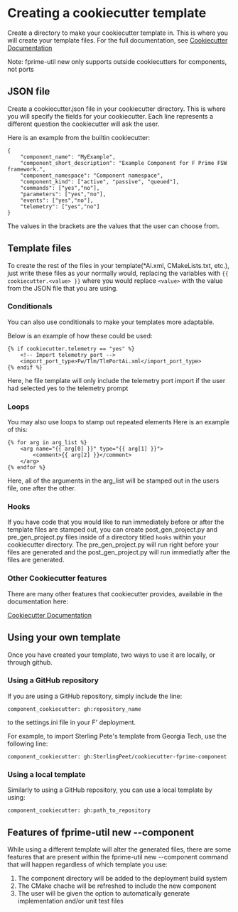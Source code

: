 # Creating a cookiecutter template

Create a directory to make your cookiecutter template in. This is where you will create your template 
files. For the full documentation, see [Cookiecutter Documentation](https://cookiecutter.readthedocs.io/en/1.7.2/index.html)

Note: fprime-util new only supports outside cookiecutters for components, not ports

## JSON file
Create a cookiecutter.json file in your cookiecutter directory. This is where you will specify the 
fields for your cookiecutter. Each line represents a different question the cookiecutter will ask 
the user.

Here is an example from the builtin cookiecutter:

```
{
    "component_name": "MyExample",
    "component_short_description": "Example Component for F Prime FSW framework.",
    "component_namespace": "Component namespace",
    "component_kind": ["active", "passive", "queued"],
    "commands": ["yes","no"],
    "parameters": ["yes","no"],
    "events": ["yes","no"],
    "telemetry": ["yes","no"]
}
```

The values in the brackets are the values that the user can choose from.

## Template files

To create the rest of the files in your template(*Ai.xml, CMakeLists.txt, etc.), just write these
files as your normally would, replacing the variables with `{{ cookiecutter.<value> }}` where you would
replace `<value>` with the value from the JSON file that you are using.

### Conditionals

You can also use conditionals to make your templates more adaptable.

Below is an example of how these could be used:

```
{% if cookiecutter.telemetry == "yes" %}
    <!-- Import telemetry port -->
    <import_port_type>Fw/Tlm/TlmPortAi.xml</import_port_type>
{% endif %}
```

Here, he file template will only include the telemetry port import if the user had selected yes
to the telemetry prompt

### Loops

You may also use loops to stamp out repeated elements Here is an example of this:

```    
{% for arg in arg_list %}
    <arg name="{{ arg[0] }}" type="{{ arg[1] }}">
        <comment>{{ arg[2] }}</comment>
    </arg>
{% endfor %}
```

Here, all of the arguments in the arg_list will be stamped out in the users file, one after
the other.

### Hooks

If you have code that you would like to run immediately before or after the template files
are stamped out, you can create post_gen_project.py and pre_gen_project.py files inside of a directory
titled `hooks` within your cookiecutter directory. The pre_gen_project.py will run right before 
your files are generated and the post_gen_project.py will run immediatly after the files are generated.

### Other Cookiecutter features

There are many other features that cookiecutter provides, available in the documentation here:

[Cookiecutter Documentation](https://cookiecutter.readthedocs.io/en/1.7.2/index.html)

## Using your own template

Once you have created your template, two ways to use it are locally, or through github.

### Using a GitHub repository

If you are using a GitHub repository, simply include the line:

```
component_cookiecutter: gh:repository_name
```

to the settings.ini file in your F' deployment.

For example, to import Sterling Pete's template from Georgia Tech, use the following line:

```
component_cookiecutter: gh:SterlingPeet/cookiecutter-fprime-component
```

### Using a local template

Similarly to using a GitHub repository, you can use a local template by using:

```
component_cookiecutter: gh:path_to_repository
```

## Features of fprime-util new --component

While using a different template will alter the generated files, there are some 
features that are present within the fprime-util new --component command that
will happen regardless of which template you use:

1. The component directory will be added to the deployment build system
2. The CMake chache will be refreshed to include the new component
3. The user will be given the option to automatically generate implementation and/or unit test files
